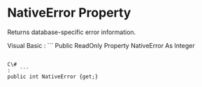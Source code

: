 <!-- loio3c193bdb6c5f1014beb3a88d276ac871 -->

# NativeError Property

Returns database-specific error information.



Visual Basic
:   ```
Public ReadOnly Property NativeError As Integer
```

C\#
:   ```
public int NativeError {get;}
```

